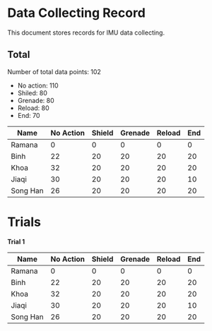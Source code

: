 # Data Collecting Record

This document stores records for IMU data collecting. 

## Total

Number of total data points: 102
- No action: 110
- Shiled: 80
- Grenade: 80
- Reload: 80
- End: 70

Name | No Action | Shield | Grenade | Reload | End
--- | --- | --- | --- |--- |---
Ramana   |0|0|0|0|0
Binh     |22|20|20|20|20
Khoa     |32|20|20|20|20
Jiaqi    |30|20|20|20|10
Song Han |26|20|20|20|20

# Trials

**Trial 1**

Name | No Action | Shield | Grenade | Reload | End
--- | --- | --- | --- |--- |---
Ramana   |0|0|0|0|0
Binh     |22|20|20|20|20
Khoa     |32|20|20|20|20
Jiaqi    |30|20|20|20|10
Song Han |26|20|20|20|20




